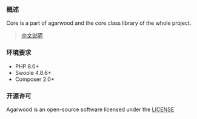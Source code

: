 ### 概述

Core is a part of agarwood and the core class library of the whole project.

> [中文说明](./README.zh-CN.md)


### 环境要求

- PHP 8.0+
- Swoole 4.8.6+
- Composer 2.0+


### 开源许可

Agarwood is an open-source software licensed under the [LICENSE](LICENSE)
